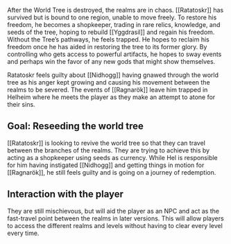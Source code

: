 After the World Tree is destroyed, the realms are in chaos. [[Ratatoskr]] has survived but is bound to one region, unable to move freely. To restore his freedom, he becomes a shopkeeper, trading in rare relics, knowledge, and seeds of the tree, hoping to rebuild [[Yggdrasil]] and regain his freedom. 
Without the Tree’s pathways, he feels trapped. He hopes to reclaim his freedom once he has aided in restoring the tree to its former glory. By controlling who gets access to powerful artifacts, he hopes to sway events and perhaps win the favor of any new gods that might show themselves.

Ratatoskr feels guilty about [[Nidhogg]] having gnawed through the world tree as his anger kept growing and causing his movement between the realms to be severed. The events of [[Ragnarök]] leave him trapped in Helheim where he meets the player as they make an attempt to atone for their sins.

## Goal: Reseeding the world tree
[[Ratatoskr]] is looking to revive the world tree so that they can travel between the branches of the realms. They are trying to achieve this by acting as a shopkeeper using seeds as currency. While Hel is responsible for him having instigated [[Nidhogg]] and getting things in motion for [[Ragnarök]], he still feels guilty and is going on a journey of redemption.

## Interaction with the player
They are still mischievous, but will aid the player as an NPC and act as the fast-travel point between the realms in later versions. This will allow players to access the different realms and levels without having to clear every level every time.


